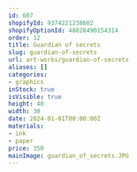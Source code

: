 ```yaml
---
id: 607
shopifyId: 9374221238602
shopifyOptionId: 48828490154314
order: 12
title: Guardian of secrets
slug: guardian-of-secrets
url: art-works/guardian-of-secrets
aliases: []
categories:
- graphics
inStock: true
isVisible: true
height: 40
width: 30
date: 2024-01-01T00:00:00Z
materials:
- ink
- paper
price: 350
mainImage: guardian_of_secrets.JPG
---
```

